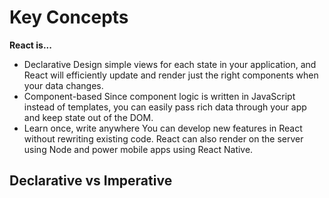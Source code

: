 # Key Concepts

**React is...**
* Declarative
  Design simple views for each state in your application, and React will efficiently update and render just the right components when your data changes.
* Component-based
  Since component logic is written in JavaScript instead of templates, you can easily pass rich data through your app and keep state out of the DOM.
* Learn once, write anywhere
  You can develop new features in React without rewriting existing code. React can also render on the server using Node and power mobile apps using React Native.

## Declarative vs Imperative
